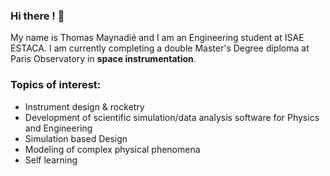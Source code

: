 ### Hi there ! 👋

My name is Thomas Maynadié and I am an Engineering student at ISAE ESTACA. I am currently completing a double Master's Degree diploma at Paris Observatory in **space instrumentation**. 

### Topics of interest:
- Instrument design & rocketry
- Development of scientific simulation/data analysis software for Physics and Engineering  
- Simulation based Design
- Modeling of complex physical phenomena
- Self learning 
